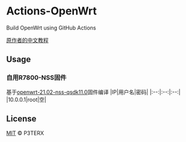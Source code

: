 # Actions-OpenWrt

Build OpenWrt using GitHub Actions

[原作者的中文教程](https://p3terx.com/archives/build-openwrt-with-github-actions.html)

## Usage

### 自用R7800-NSS固件
基于[openwrt-21.02-nss-qsdk11.0](https://github.com/ACwifidude/openwrt)固件编译
|IP|用户名|密码|
|:--:|:--:|:--:|
|10.0.0.1|root|空|


## License

[MIT](https://github.com/P3TERX/Actions-OpenWrt/blob/main/LICENSE) © P3TERX
